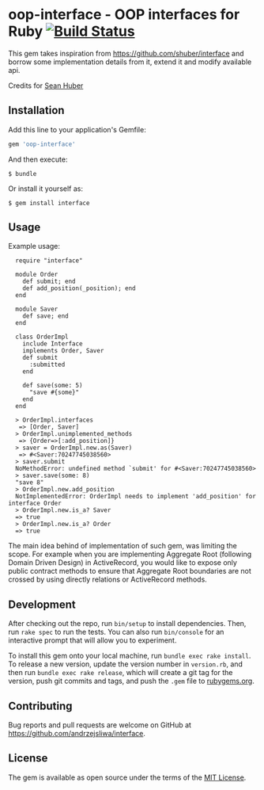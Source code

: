 # oop-interface - OOP interfaces for Ruby [![Build Status](https://travis-ci.org/andrzejsliwa/oop-interface.svg?branch=master)](https://travis-ci.org/andrzejsliwa/oop-interface)

This gem takes inspiration from https://github.com/shuber/interface and 
borrow some implementation details from it, extend it and modify available api.

Credits for [Sean Huber](https://github.com/shuber)

## Installation

Add this line to your application's Gemfile:

```ruby
gem 'oop-interface'
```

And then execute:

    $ bundle

Or install it yourself as:

    $ gem install interface

## Usage

Example usage:

      require "interface"

      module Order
        def submit; end
        def add_position(_position); end
      end
    
      module Saver
        def save; end
      end
    
      class OrderImpl
        include Interface
        implements Order, Saver
        def submit
          :submitted
        end
    
        def save(some: 5)
          "save #{some}"
        end
      end
      
      > OrderImpl.interfaces
       => [Order, Saver] 
      > OrderImpl.unimplemented_methods
       => {Order=>[:add_position]} 
      > saver = OrderImpl.new.as(Saver)
       => #<Saver:70247745038560> 
      > saver.submit
      NoMethodError: undefined method `submit' for #<Saver:70247745038560>
      > saver.save(some: 8)
      "save 8"
      > OrderImpl.new.add_position
      NotImplementedError: OrderImpl needs to implement 'add_position' for interface Order
      > OrderImpl.new.is_a? Saver
      => true 
      > OrderImpl.new.is_a? Order
      => true
      
The main idea behind of implementation of such gem, was limiting the scope.
For example when you are implementing Aggregate Root (following Domain Driven Design) 
in ActiveRecord, you would like to expose only public contract methods to ensure that 
Aggregate Root boundaries are not crossed by using directly relations or ActiveRecord methods.

## Development

After checking out the repo, run `bin/setup` to install dependencies. Then, run `rake spec` to run the tests. You can also run `bin/console` for an interactive prompt that will allow you to experiment.

To install this gem onto your local machine, run `bundle exec rake install`. To release a new version, update the version number in `version.rb`, and then run `bundle exec rake release`, which will create a git tag for the version, push git commits and tags, and push the `.gem` file to [rubygems.org](https://rubygems.org).

## Contributing

Bug reports and pull requests are welcome on GitHub at https://github.com/andrzejsliwa/interface.

## License

The gem is available as open source under the terms of the [MIT License](https://opensource.org/licenses/MIT).

